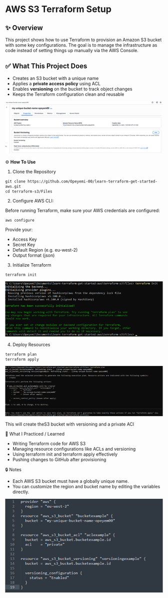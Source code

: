 # AWS S3 Terraform Setup

## ✨ Overview

This project shows how to use Terraform to provision an Amazon S3 bucket with some key configurations. The goal is to manage the infrastructure as code instead of setting things up manually via the AWS Console.

## ✅ What This Project Does

- Creates an S3 bucket with a unique name
- Applies a **private access policy** using ACL
- Enables **versioning** on the bucket to track object changes
- Keeps the Terraform configuration clean and reusable

![S3 Bucket in AWS Console](images/s3bucket1.png)

⚙️ **How To Use**

1. Clone the Repository

```
git clone https://github.com/Opeyemi-00/learn-terraform-get-started-aws.git
cd terraform-s3/Files
```
2. Configure AWS CLI: 

Before running Terraform, make sure your AWS credentials are configured:

```
aws configure
```
Provide your:

- Access Key
- Secret Key
- Default Region (e.g. eu-west-2)
- Output format (json)

3. Initialize Terraform

```
terraform init
```
![S3 Bucket in AWS Console](images/terraform_init.png)

4. Deploy Resources

```
terraform plan
terraform apply
```
![S3 Bucket in AWS Console](images/terraform_plan.png)

This will create theS3 bucket with versioning and a private ACl

🧠 What I Practiced / Learned

- Writing Terraform code for AWS S3
- Managing resource configurations like ACLs and versioning
- Using terraform init and terraform apply effectively
- Pushing changes to GitHub after provisioning

🔒 Notes

- Each AWS S3 bucket must have a globally unique name.
- You can customize the region and bucket name by editing the variables directly.

![S3 Bucket in AWS Console](images/main.png)


